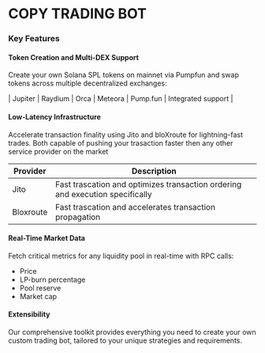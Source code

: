 # COPY TRADING BOT
### Key Features

#### Token Creation and Multi-DEX Support
Create your own Solana SPL tokens on mainnet via Pumpfun and swap tokens across multiple decentralized exchanges:

| Jupiter  | Raydium  | Orca | Meteora  | Pump.fun  | Integrated support |

#### Low-Latency Infrastructure
Accelerate transaction finality using Jito and bloXroute for lightning-fast trades. Both capable of pushing your trasaction faster then any other service provider on the market

| Provider | Description |
|----------|---------------|
| Jito      | Fast trascation and optimizes transaction ordering and execution specifically |
| Bloxroute | Fast trascation and accelerates transaction propagation |

#### Real-Time Market Data
Fetch critical metrics for any liquidity pool in real-time with RPC calls:
- Price
- LP-burn percentage
- Pool reserve
- Market cap

#### Extensibility
Our comprehensive toolkit provides everything you need to create your own custom trading bot, tailored to your unique strategies and requirements.

